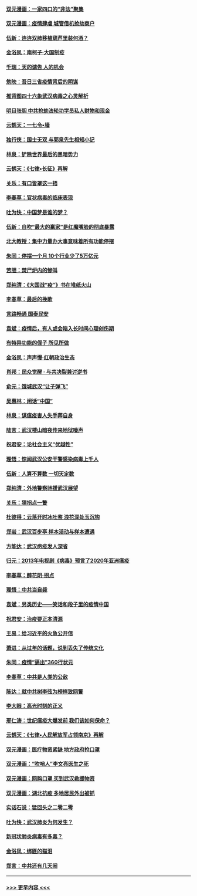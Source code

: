 #### [双元漫画：一家四口的“非法”聚集](../pages/nsc993/n11916378.md?t=03051532) 
#### [双元漫画：疫情肆虐 城管借机抢劫商户](../pages/nsc993/n11916310.md?t=03051532) 
#### [伍新：连连双肺移植葫芦里装何酒？](../pages/nsc993/n11913667.md?t=03051532) 
#### [金浴凤：南柯子·大国制疫](../pages/nsc993/n11913657.md?t=03051532) 
#### [千瑞：天的谴告  人的机会](../pages/nsc993/n11913309.md?t=03051532) 
#### [勉映：吾日三省疫情背后的阴谋](../pages/nsc993/n11913079.md?t=03051532) 
#### [推背图四十六象武汉病毒之心灵解析](../pages/nsc993/n11911761.md?t=03051532) 
#### [明目张胆 中共抢劫法轮功学员私人财物和现金](../pages/nsc993/n11910262.md?t=03051532) 
#### [云鹤天：一七令▪墙](../pages/nsc993/n11910627.md?t=03051532) 
#### [独行侠：国士无双 与郭泉先生相知小记](../pages/nsc993/n11910613.md?t=03051532) 
#### [林泉：铲除世界最后的黑暗势力](../pages/nsc993/n11909320.md?t=03051532) 
#### [云鹤天：《七律▪长征》再解](../pages/nsc993/n11909327.md?t=03051532) 
#### [关乐：有口皆罩这一捂](../pages/nsc993/n11908393.md?t=03051532) 
#### [李春草：官状病毒的临床表现](../pages/nsc993/n11908339.md?t=03051532) 
#### [吐为快：中国梦是谁的梦？](../pages/nsc993/n11906564.md?t=03051532) 
#### [伍新：自吹“最大的赢家”是红魔嘴脸的彻底暴露](../pages/nsc993/n11906407.md?t=03051532) 
#### [北大教授：集中力量办大事意味着所有功能停摆](../pages/nsc993/n11904800.md?t=03051532) 
#### [朱同：停摆一个月 10个行业少了5万亿元](../pages/nsc993/n11904498.md?t=03051532) 
#### [苦胆：焚尸炉内的惨叫](../pages/nsc993/n11904479.md?t=03051532) 
#### [郑纯清：《大国战“疫”》书在堆纸火山](../pages/nsc993/n11904450.md?t=03051532) 
#### [李春草：最后的挽歌](../pages/nsc993/n11904441.md?t=03051532) 
#### [言路畅通 国泰民安](../pages/nsc993/n11904222.md?t=03051532) 
#### [袁斌：疫情后，有人或会陷入长时间心理创伤期](../pages/nsc993/n11901514.md?t=03051532) 
#### [有特异功能的侄子 所见所做](../pages/nsc993/n11901154.md?t=03051532) 
#### [金浴凤：声声慢‧红朝政治生态](../pages/nsc993/n11899553.md?t=03051532) 
#### [肖邦：民众觉醒 · 与共决裂兼讨逆书](../pages/nsc993/n11898435.md?t=03051532) 
#### [俞元：饿城武汉“让子弹飞”](../pages/nsc993/n11898344.md?t=03051532) 
#### [吴惠林：闲话“中国”](../pages/nsc993/n11898182.md?t=03051532) 
#### [林泉：谋瘟疫害人失手葬自身](../pages/nsc993/n11897892.md?t=03051532) 
#### [陆言：武汉楼山暗夜传来地狱嚎声](../pages/nsc993/n11897033.md?t=03051532) 
#### [祝君安：论社会主义“优越性”](../pages/nsc993/n11897005.md?t=03051532) 
#### [理悟：惊闻武汉公安干警感染病毒上千人](../pages/nsc993/n11896947.md?t=03051532) 
#### [伍新：人算不算数 一切天定数](../pages/nsc993/n11893372.md?t=03051532) 
#### [郑纯清：外地警察驰援武汉展望](../pages/nsc993/n11893115.md?t=03051532) 
#### [关乐：猜拐点一瞥](../pages/nsc993/n11893020.md?t=03051532) 
#### [杜彼得：云落开时冰吐鉴 浪花深处玉沉钩](../pages/nsc993/n11892107.md?t=03051532) 
#### [郑岩：武汉百步亭 样本活动与样本遭遇](../pages/nsc993/n11892310.md?t=03051532) 
#### [方能达：武汉疠疫发人深省](../pages/nsc993/n11891376.md?t=03051532) 
#### [归元：2013年电视剧《病毒》预言了2020年亚洲瘟疫](../pages/nsc993/n11891126.md?t=03051532) 
#### [李春草：醉花阴·拐点](../pages/nsc993/n11890567.md?t=03051532) 
#### [理悟：中共当自毙](../pages/nsc993/n11890559.md?t=03051532) 
#### [袁斌：另类历史——笑话和段子里的疫情中国](../pages/nsc993/n11889243.md?t=03051532) 
#### [祝君安：治疫要正本清源](../pages/nsc993/n11889085.md?t=03051532) 
#### [王易：给习近平的火急公开信](../pages/nsc993/n11888225.md?t=03051532) 
#### [萧进：从过年的话题，说到丢失了传统文化](../pages/nsc993/n11887732.md?t=03051532) 
#### [朱同：疫情“逼出”360行状元](../pages/nsc993/n11887678.md?t=03051532) 
#### [李春草：中共是人类的公敌](../pages/nsc993/n11887656.md?t=03051532) 
#### [陈达：就中共树李弦为榜样致网警](../pages/nsc993/n11887625.md?t=03051532) 
#### [李大眼：高光时刻的正义](../pages/nsc993/n11887585.md?t=03051532) 
#### [邢仁涛：世纪瘟疫大爆发前 我们该如何保命？](../pages/nsc993/n11887535.md?t=03051532) 
#### [云鹤天：《七律▪人民解放军占领南京》再解](../pages/nsc993/n11887524.md?t=03051532) 
#### [双元漫画：医疗物资紧缺 地方政府抢口罩](../pages/nsc993/n11884744.md?t=03051532) 
#### [双元漫画：“吹哨人”李文亮医生之死](../pages/nsc993/n11884705.md?t=03051532) 
#### [双元漫画：网购口罩 买到武汉救援物资](../pages/nsc993/n11884670.md?t=03051532) 
#### [双元漫画：湖北抗疫 多地居民外出被抓](../pages/nsc993/n11884643.md?t=03051532) 
#### [实话石说：猛回头之二零二零](../pages/nsc993/n11883968.md?t=03051532) 
#### [吐为快：武汉肺炎为何发生？](../pages/nsc993/n11882180.md?t=03051532) 
#### [新冠状肺炎病毒有多毒？](../pages/nsc993/n11881790.md?t=03051532) 
#### [金浴凤：绑匪的猫泪](../pages/nsc993/n11880664.md?t=03051532) 
#### [郑言：中共还有几天闹](../pages/nsc993/n11880645.md?t=03051532) 

----
#### [ >>> 更早内容 <<< ](../indexes/nsc993-earlier.md)
